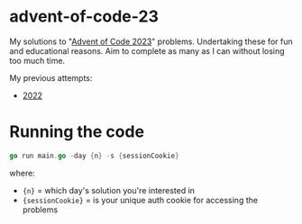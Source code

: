# advent-of-code-23
My solutions to "[Advent of Code 2023](https://adventofcode.com/2022)" problems. Undertaking these for fun and educational reasons. Aim to complete as many as I can without losing too much time.

My previous attempts:
- [2022](https://github.com/tomaskul/advent-of-code-22)

# Running the code
```go
go run main.go -day {n} -s {sessionCookie}
```

where:
- `{n}` = which day's solution you're interested in
- `{sessionCookie}` = is your unique auth cookie for accessing the problems